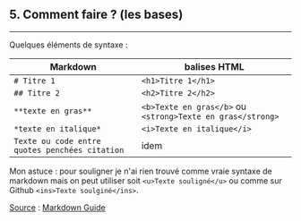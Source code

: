 
## 5. Comment faire ? (les bases)

---

Quelques éléments de syntaxe :

| Markdown | balises HTML |
| ----------- | ----------- |
| `# Titre 1` | `<h1>Titre 1</h1>` |
| `## Titre 2` | `<h2>Titre 2</h2>` |
| `**texte en gras**` | `<b>Texte en gras</b>` ou `<strong>Texte en gras</strong>` |
| `*texte en italique*`| `<i>Texte en italique</i>`|
|`Texte ou code entre quotes penchées citation`| idem |

Mon astuce : pour souligner je n'ai rien trouvé comme vraie syntaxe de markdown mais on peut utiliser soit `<u>Texte souligné</u>` ou comme sur Github `<ins>Texte soulginé</ins>`.

<ins>Source</ins> : [Markdown Guide](https://www.markdownguide.org/basic-syntax/)
